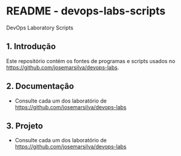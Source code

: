 # README - devops-labs-scripts
DevOps Laboratory Scripts

## 1. Introdução

Este repositório contém os fontes de programas e scripts usados no https://github.com/josemarsilva/devops-labs.


## 2. Documentação

* Consulte cada um dos laboratório de https://github.com/josemarsilva/devops-labs

## 3. Projeto

* Consulte cada um dos laboratório de https://github.com/josemarsilva/devops-labs
